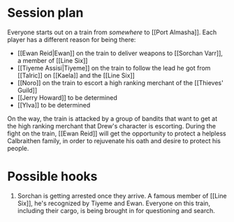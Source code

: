 # Session plan
Everyone starts out on a train from *somewhere* to [[Port Almasha]]. Each player has a different reason for being there:
- [[Ewan Reid|Ewan]] on the train to deliver weapons to [[Sorchan Varr]], a member of [[Line Six]]
- [[Tiyeme Assisi|Tiyeme]] on the train to follow the lead he got from [[Talric]] on [[Kaela]] and the [[Line Six]]
- [[Noro]] on the train to escort a high ranking merchant of the [[Thieves' Guild]]
- [[Jerry Howard]] to be determined
- [[Ylva]] to be determined

On the way, the train is attacked by a group of bandits that want to get at the high ranking merchant that Drew's character is escorting.
During the fight on the train, [[Ewan Reid]] will get the opportunity to protect a helpless Calbraithen family, in order to rejuvenate his oath and desire to protect his people.

# Possible hooks
1. Sorchan is getting arrested once they arrive. A famous member of [[Line Six]], he's recognized by Tiyeme and Ewan. Everyone on this train, including their cargo, is being brought in for questioning and search. 
